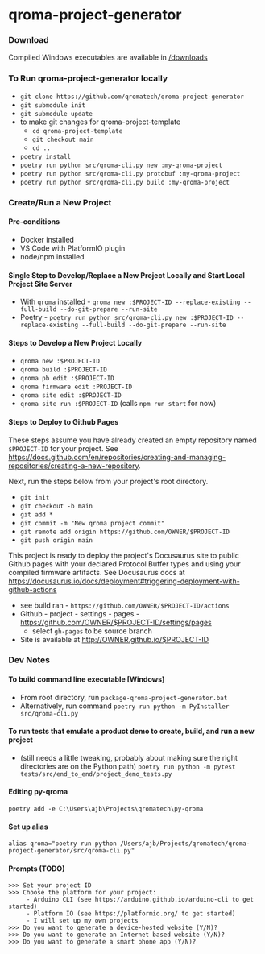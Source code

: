 # qroma-project-generator

### Download
Compiled Windows executables are available in [/downloads](/downloads)

### To Run qroma-project-generator locally
* `git clone https://github.com/qromatech/qroma-project-generator`
* `git submodule init`
* `git submodule update`
* to make git changes for qroma-project-template
  * `cd qroma-project-template`
  * `git checkout main`
  * `cd ..`
* `poetry install`
* `poetry run python src/qroma-cli.py new :my-qroma-project`
* `poetry run python src/qroma-cli.py protobuf :my-qroma-project`
* `poetry run python src/qroma-cli.py build :my-qroma-project`


### Create/Run a New Project
#### Pre-conditions
* Docker installed
* VS Code with PlatformIO plugin
* node/npm installed

#### Single Step to Develop/Replace a New Project Locally and Start Local Project Site Server
* With `qroma` installed - `qroma new :$PROJECT-ID --replace-existing --full-build --do-git-prepare --run-site`
* Poetry - `poetry run python src/qroma-cli.py new :$PROJECT-ID --replace-existing --full-build --do-git-prepare --run-site `

#### Steps to Develop a New Project Locally
* `qroma new :$PROJECT-ID`
* `qroma build :$PROJECT-ID`
* `qroma pb edit :$PROJECT-ID`
* `qroma firmware edit :PROJECT-ID`
* `qroma site edit :$PROJECT-ID`
* `qroma site run :$PROJECT-ID` (calls `npm run start` for now)

#### Steps to Deploy to Github Pages
These steps assume you have already created an empty repository named `$PROJECT-ID` for your project. See https://docs.github.com/en/repositories/creating-and-managing-repositories/creating-a-new-repository.

Next, run the steps below from your project's root directory.
* `git init`
* `git checkout -b main`
* `git add *`
* `git commit -m "New qroma project commit"`
* `git remote add origin https://github.com/OWNER/$PROJECT-ID`
* `git push origin main`

This project is ready to deploy the project's Docusaurus site to public Github pages with your declared Protocol Buffer types and using your compiled firmware artifacts. See Docusaurus docs at https://docusaurus.io/docs/deployment#triggering-deployment-with-github-actions
* see build ran - `https://github.com/OWNER/$PROJECT-ID/actions`
* Github - project - settings - pages - https://github.com/OWNER/$PROJECT-ID/settings/pages
  * select `gh-pages` to be source branch
* Site is available at http://OWNER.github.io/$PROJECT-ID


### Dev Notes
#### To build command line executable [Windows]
* From root directory, run `package-qroma-project-generator.bat`
* Alternatively, run command `poetry run python -m PyInstaller src/qroma-cli.py`

#### To run tests that emulate a product demo to create, build, and run a new project
* (still needs a little tweaking, probably about making sure the right directories are on the Python path) `poetry run python -m pytest tests/src/end_to_end/project_demo_tests.py` 


#### Editing py-qroma
`poetry add -e C:\Users\ajb\Projects\qromatech\py-qroma`


#### Set up alias
`alias qroma="poetry run python /Users/ajb/Projects/qromatech/qroma-project-generator/src/qroma-cli.py"`


#### Prompts (TODO)
```
>>> Set your project ID
>>> Choose the platform for your project:
     - Arduino CLI (see https://arduino.github.io/arduino-cli to get started)
     - Platform IO (see https://platformio.org/ to get started)
     - I will set up my own projects
>>> Do you want to generate a device-hosted website (Y/N)?
>>> Do you want to generate an Internet based website (Y/N)?
>>> Do you want to generate a smart phone app (Y/N)?
```
